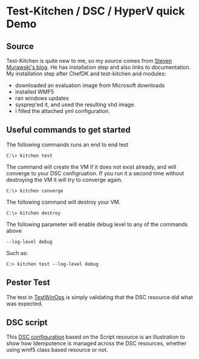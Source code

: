 # Test-Kitchen / DSC / HyperV quick Demo

## Source
Test-Kitchen is quite new to me, so my source comes from 
[Steven Murawski's blog](http://stevenmurawski.com/powershell/2016/05/getting-started-with-test-kitchen-and-dsc/).
He has installation step and also links to documentation.
My installation step after ChefDK and test-kitchen and modules:
- downloaded an evaluation image from Microsoft downloads
- installed WMF5
- ran windows updates
- sysprep'ed it, and used the resulting vhd image.
- I filled the attached yml configuration.

## Useful commands to get started

The following commands runs an end to end test
```
C:\> kitchen test
```

The command will create the VM if it does not exist already, 
and will converge to your DSC configruation.
If you run it a second time without destroying the VM it will try to converge again.
```
C:\> kitchen converge
```

The following command will destroy your VM. 
```
C:\> kitchen destroy
```

The following parameter will enable debug level to any of the commands above
```
--log-level debug
```
Such as:
```
C:> kitchen test --log-level debug
```

## Pester Test

The test in [TestWinOps](Tests/integration/TestWinOps.ps1) is simply validating
 that the DSC resource did what was expected.
 
## DSC script

This [DSC configuration](examples/dsc_configuration.ps1) based on the Script resource is an illustration to show how
Idempotence is managed across the DSC resources, whether using wmf5 class based resource or not.

 


